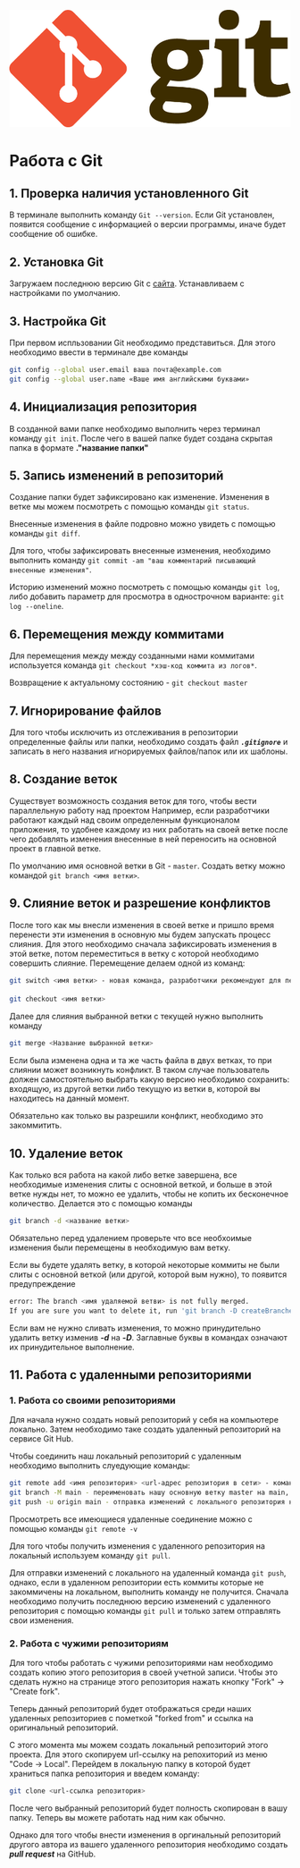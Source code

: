 ![Logo](Git-Logo-2Color.png)
# Работа с Git
## 1. Проверка наличия установленного Git
В терминале выполнить команду `Git --version`. Если Git установлен, появится сообщение с информацией о версии программы, иначе будет сообщение об ошибке.
## 2. Установка Git
Загружаем последнюю версию Git с [сайта](https://git-scm.com/downloads). Устанавливаем с настройками по умолчанию.
## 3. Настройка Git
При первом испльзовании Git необходимо представиться. Для этого необходимо ввести в терминале две команды 
```Bash
git config --global user.email ваша почта@example.com
git config --global user.name «Ваше имя английскими буквами»
```
## 4. Инициализация репозитория
В созданной вами папке необходимо выполнить через терминал команду `git init`. После чего в вашей папке будет создана скрытая папка в формате **."название папки"**
## 5. Запись изменений в репозиторий
Создание папки будет зафиксировано как изменение. Изменения в ветке мы можем посмотреть с помощью команды `git status`.

Внесенные изменения в файле подровно можно увидеть с помощью команды `git diff`.

Для того, чтобы зафиксировать внесенные изменения, необходимо выполнить команду `git commit -am "ваш комментарий писывающий внесенные изменения"`.

Историю изменений можно посмотреть с помощью команды `git log`, либо добавить параметр для просмотра в однострочном варианте: `git log --oneline`.
## 6. Перемещения между коммитами
Для перемещения между между созданными нами коммитами используется команда `git checkout *хэш-код коммита из логов*`.

Возвращение к актуальному состоянию - `git checkout master`
## 7. Игнорирование файлов
Для того чтобы исключить из отслеживания в репозитории определенные файлы или папки, необходимо создать файл ***`.gitignore`*** и записать в него названия игнорируемых файлов/папок или их шаблоны.
## 8. Создание веток
Существует возможность создания веток для того, чтобы вести параллельную работу над проектом Например, если разработчики работают каждый над своим определенным функционалом приложения, то удобнее каждому из них работать на своей ветке после чего добавлять изменения внесенные в ней переносить на основной проект в главной ветке.

По умолчанию имя основной ветки в Git - `master`.
Создать ветку можно командой `git branch <имя ветки>`.
## 9. Слияние веток и разрешение конфликтов
После того как мы внесли изменения в своей ветке и пришло время перенести эти изменения в основную мы будем запускать процесс слияния. Для этого необходимо сначала зафиксировать изменения в этой ветке, потом переместиться в ветку с которой необходимо совершить слияние. Перемещение делаем одной из команд:
```Bash
git switch <имя ветки> - новая команда, разработчики рекомендуют для перемещения между ветками именно ее

git checkout <имя ветки>
```
Далее для слияния выбранной ветки с текущей нужно выполнить команду 
```Bash
git merge <Название выбранной ветки>
```

Если была изменена одна и та же часть файла в двух ветках, то при слиянии может возникнуть конфликт. В таком случае пользователь должен самостоятельно выбрать какую версию необходимо сохранить: входящую, из другой ветки либо текущую из ветки в, которой вы находитесь на данный момент.

Обязательно как только вы разрешили конфликт, необходимо это закоммитить.

## 10. Удаление веток
Как только вся работа на какой либо ветке завершена, все необходимые изменения слиты с основной веткой, и больше в этой ветке нужды нет, то можно ее удалить, чтобы не копить их бесконечное количество.
Делается это с помощью команды 
```Bash
git branch -d <название ветки>
```
Обязательно перед удалением проверьте что все необхоимые изменения были перемещены в необходимую вам ветку. 

Если вы будете удалять ветку, в которой некоторые коммиты не были слиты с основной веткой (или другой, которой вым нужно), то появится предупреждение
```Bash
error: The branch <имя удаляемой ветви> is not fully merged.
If you are sure you want to delete it, run 'git branch -D createBranches'.
```

Если вам не нужно сливать изменения, то можно принудительно удалить ветку изменив ***-d*** на ***-D***. Заглавные буквы в командах означают их принудительное выполнение.
## 11. Работа с удаленными репозиториями
### 1. Работа со своими репозиториями
Для начала нужно создать новый репозиторий у себя на компьютере локально.
Затем необходимо таке создать удаленный репозиторий на сервисе Git Hub.

Чтобы соединить наш локальный репозиторий с удаленным необходимо выполнить слуедующие команды:
```Bash
git remote add <имя репозитория> <url-адрес репозитория в сети> - команда для создания удаленного соединения с репозиторием
git branch -M main - переименовать нашу основную ветку master на main, так как в GitHub используется ветка с эти названием, можно не изменять, но тогда придется создать дополнительную ветку master на GitHub
git push -u origin main - отправка изменений с локального репозитория на удаленный
```
Просмотреть все имеющиеся удаленные соединение можно с помощью команды `git remote -v`

Для того чтобы получить изменения с удаленного репозитория на локальный используем команду `git pull`.

Для отправки изменений с локального на удаленный команда `git push`, однако, если в удаленном репозитории есть коммиты которые не закоммичены на локальном, выполнить команду не получится. Сначала необходимо получить последнюю версию изменений с удаленного репозитория с помощью команды `git pull` и только затем отправлять свои изменения.
### 2. Работа с чужими репозиториям
Для того чтобы работать с чужими репозиториями нам необходимо создать копию этого репозитория в своей учетной записи. Чтобы это сделать нужно на странице этого репозитория нажать кнопку "Fork" -> "Create fork".

Теперь данный репозиторий будет отображаться среди наших удаленных репозиториев с пометкой "forked from" и ссылка на оригинальный репозиторий.

С этого момента мы можем создать локальный репозиторий этого проекта. Для этого скопируем url-ссылку на репохиторий из меню "Code -> Local". Перейдем в локальную папку в которой будет храниться папка репозитория и введем команду:
```Bash
git clone <url-ссылка репозитория>
```
После чего выбранный репозиторий будет полность скопирован в вашу папку. Теперь вы можете работать над ним как обычно.

Однако для того чтобы внести изменения в оргинальный репозиторий другого автора из вашего удаленного репозитория необходимо создать ***pull request*** на GitHub.

